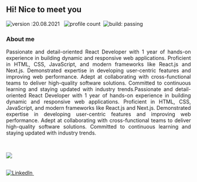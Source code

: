 ## Hi! Nice to meet you

![version :20.08.2021](https://img.shields.io/badge/version-20.08.2021-informational) &nbsp;
![profile count](https://komarev.com/ghpvc/?username=bhuvaneshcj&color=red)&nbsp;
![build: passing](https://img.shields.io/badge/build-passing-success)

### About me

<p align="justify">
Passionate and detail-oriented React Developer with 1 year of hands-on experience in building dynamic and responsive web applications. Proficient in HTML, CSS, JavaScript, and modern frameworks like React.js and Next.js. Demonstrated expertise in developing user-centric features and improving web performance. Adept at collaborating with cross-functional teams to deliver high-quality software solutions. Committed to continuous learning and staying updated with industry trends.Passionate and detail-oriented React Developer with 1 year of hands-on experience in building dynamic and responsive web applications. Proficient in HTML, CSS, JavaScript, and modern frameworks like React.js and Next.js. Demonstrated expertise in developing user-centric features and improving web performance. Adept at collaborating with cross-functional teams to deliver high-quality software solutions. Committed to continuous learning and staying updated with industry trends.  
</p>
<br>
<p align="start">
    <a href="https://skillicons.dev">
        <img
            src="https://skillicons.dev/icons?i=reactjs,html,css,bootstrap,tailwind,js,jquery,ts,git,github,gitlab,vscode,postman" />
    </a>
</p>
<br>
<a href="https://www.linkedin.com/in/chellapandiammal/"><img
        src="https://img.shields.io/badge/linkedin-%230077B5.svg?&style=for-the-badge&logo=linkedin&logoColor=white"
        alt="LinkedIn" />
</a>&nbsp;
